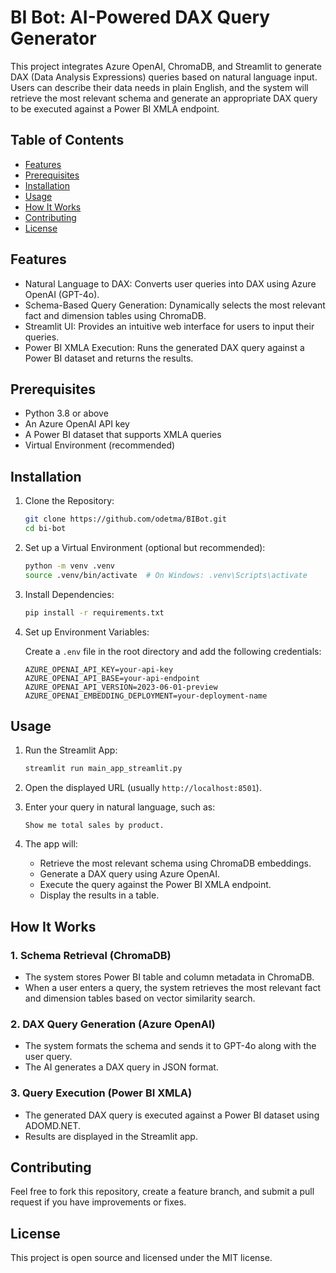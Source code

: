 # BI Bot: AI-Powered DAX Query Generator

This project integrates Azure OpenAI, ChromaDB, and Streamlit to generate DAX (Data Analysis Expressions) queries based on natural language input. Users can describe their data needs in plain English, and the system will retrieve the most relevant schema and generate an appropriate DAX query to be executed against a Power BI XMLA endpoint.

## Table of Contents

- [Features](#features)
- [Prerequisites](#prerequisites)
- [Installation](#installation)
- [Usage](#usage)
- [How It Works](#how-it-works)
- [Contributing](#contributing)
- [License](#license)

## Features

- Natural Language to DAX: Converts user queries into DAX using Azure OpenAI (GPT-4o).
- Schema-Based Query Generation: Dynamically selects the most relevant fact and dimension tables using ChromaDB.
- Streamlit UI: Provides an intuitive web interface for users to input their queries.
- Power BI XMLA Execution: Runs the generated DAX query against a Power BI dataset and returns the results.

## Prerequisites

- Python 3.8 or above
- An Azure OpenAI API key
- A Power BI dataset that supports XMLA queries
- Virtual Environment (recommended)

## Installation

1. Clone the Repository:
    ```bash
    git clone https://github.com/odetma/BIBot.git
    cd bi-bot
    ```

2. Set up a Virtual Environment (optional but recommended):
    ```bash
    python -m venv .venv
    source .venv/bin/activate  # On Windows: .venv\Scripts\activate
    ```

3. Install Dependencies:
    ```bash
    pip install -r requirements.txt
    ```

4. Set up Environment Variables:

   Create a `.env` file in the root directory and add the following credentials:
   ```
   AZURE_OPENAI_API_KEY=your-api-key
   AZURE_OPENAI_API_BASE=your-api-endpoint
   AZURE_OPENAI_API_VERSION=2023-06-01-preview
   AZURE_OPENAI_EMBEDDING_DEPLOYMENT=your-deployment-name
   ```

## Usage

1. Run the Streamlit App:
    ```bash
    streamlit run main_app_streamlit.py
    ```

2. Open the displayed URL (usually `http://localhost:8501`).

3. Enter your query in natural language, such as:
   ```
   Show me total sales by product.
   ```

4. The app will:
   - Retrieve the most relevant schema using ChromaDB embeddings.
   - Generate a DAX query using Azure OpenAI.
   - Execute the query against the Power BI XMLA endpoint.
   - Display the results in a table.

## How It Works

### 1. Schema Retrieval (ChromaDB)
   - The system stores Power BI table and column metadata in ChromaDB.
   - When a user enters a query, the system retrieves the most relevant fact and dimension tables based on vector similarity search.

### 2. DAX Query Generation (Azure OpenAI)
   - The system formats the schema and sends it to GPT-4o along with the user query.
   - The AI generates a DAX query in JSON format.

### 3. Query Execution (Power BI XMLA)
   - The generated DAX query is executed against a Power BI dataset using ADOMD.NET.
   - Results are displayed in the Streamlit app.

## Contributing

Feel free to fork this repository, create a feature branch, and submit a pull request if you have improvements or fixes.

## License

This project is open source and licensed under the MIT license.
